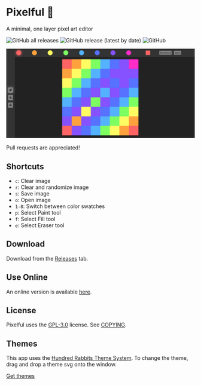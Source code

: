 # Pixelful 🎨

A minimal, one layer pixel art editor

![GitHub all releases](https://img.shields.io/github/downloads/jacobunknown/Pixelful/total) ![GitHub release (latest by date)](https://img.shields.io/github/v/release/jacobunknown/Pixelful) ![GitHub](https://img.shields.io/github/license/jacobunknown/Pixelful)

![Screenshot of Pixelful](Assets/screenshot.png)

Pull requests are appreciated!

## Shortcuts

- `c`: Clear image
- `r`: Clear and randomize image
- `s`: Save image
- `o`: Open image
- `1-8`: Switch between color swatches
- `p`: Select Paint tool
- `f`: Select Fill tool
- `e`: Select Eraser tool

## Download

Download from the [Releases](https://github.com/jacobunknown/Pixelful/releases/latest) tab.

## Use Online

An online version is available [here](https://jacobunknown.github.io/Pixelful/web/).

## License

Pixelful uses the [GPL-3.0](https://www.gnu.org/licenses/gpl-3.0.en.html) license.
See [COPYING](COPYING).

## Themes

This app uses the [Hundred Rabbits Theme System](https://github.com/hundredrabbits/Themes). To change the theme, drag and drop a theme svg onto the window.

[Get themes](https://github.com/hundredrabbits/Themes/tree/master/themes)
